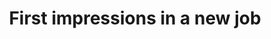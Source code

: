 ---
layout:       post
title:        First impressions in a new job
url:          "/posts/newjob.html"
canonical_url: "/posts/newjob.html"
redirect_to: /posts/newjob.html
---